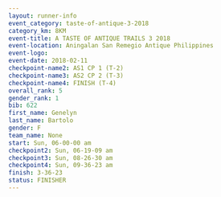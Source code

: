 ```yaml
---
layout: runner-info 
event_category: taste-of-antique-3-2018 
category_km: 8KM 
event-title: A TASTE OF ANTIQUE TRAILS 3 2018 
event-location: Aningalan San Remegio Antique Philippines 
event-logo: 
event-date: 2018-02-11 
checkpoint-name2: AS1 CP 1 (T-2) 
checkpoint-name3: AS2 CP 2 (T-3) 
checkpoint-name4: FINISH (T-4) 
overall_rank: 5
gender_rank: 1
bib: 622
first_name: Genelyn
last_name: Bartolo
gender: F
team_name: None
start: Sun, 06-00-00 am
checkpoint2: Sun, 06-19-09 am
checkpoint3: Sun, 08-26-30 am
checkpoint4: Sun, 09-36-23 am
finish: 3-36-23
status: FINISHER
---
```

